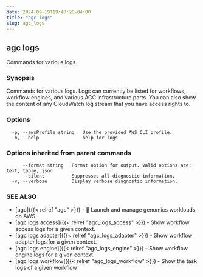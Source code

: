 ```yaml
---
date: 2024-09-19T19:40:28-04:00
title: "agc logs"
slug: agc_logs
---
```

## agc logs

Commands for various logs.

### Synopsis

Commands for various logs.
Logs can currently be listed for workflows, workflow engines, 
and various AGC infrastructure parts.
You can also show the content of any CloudWatch log stream that you have
access rights to.

### Options

```
  -p, --awsProfile string   Use the provided AWS CLI profile.
  -h, --help                help for logs
```

### Options inherited from parent commands

```
      --format string   Format option for output. Valid options are: text, table, json
      --silent          Suppresses all diagnostic information.
  -v, --verbose         Display verbose diagnostic information.
```

### SEE ALSO

* [agc]({{< relref "agc" >}})	 - 🧬 Launch and manage genomics workloads on AWS.
* [agc logs access]({{< relref "agc_logs_access" >}})	 - Show workflow access logs for a given context.
* [agc logs adapter]({{< relref "agc_logs_adapter" >}})	 - Show workflow adapter logs for a given context.
* [agc logs engine]({{< relref "agc_logs_engine" >}})	 - Show workflow engine logs for a given context.
* [agc logs workflow]({{< relref "agc_logs_workflow" >}})	 - Show the task logs of a given workflow

